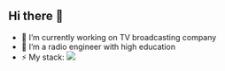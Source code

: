 ## Hi there 👋

- 🔭 I’m currently working on TV broadcasting company
- 🌱 I’m a radio engineer with high education
- ⚡ My stack:
  <img src="https://img.shields.io/badge/Python-FFD43B?style=for-the-badge&logo=python&logoColor=blue" />
<!--
**y353x/y353x** is a ✨ _special_ ✨ repository because its `README.md` (this file) appears on your GitHub profile.

Here are some ideas to get you started:

- 🔭 I’m currently working on ...
- 🌱 I’m currently learning ...
- 👯 I’m looking to collaborate on ...
- 🤔 I’m looking for help with ...
- 💬 Ask me about ...
- 📫 How to reach me: ...
- 😄 Pronouns: ...
- ⚡ Fun fact: ...
-->
